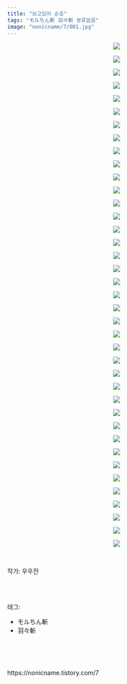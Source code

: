 ```yaml
---
title: "보고있어 순호"
tags: "モルちん斬 羽々斬 분류없음"
image: "nonicname/7/001.jpg"
---
```

<div class="article">
<div class="tt_article_useless_p_margin"><p style="text-align: center; clear: none; float: none;"><img src="{{ site.nasurl }}/nonicname/7/001.jpg"/></p><p style="text-align: center; clear: none; float: none;"><img src="{{ site.nasurl }}/nonicname/7/002.jpg"/></p><p style="text-align: center; clear: none; float: none;"><img src="{{ site.nasurl }}/nonicname/7/003.jpg"/></p><p style="text-align: center; clear: none; float: none;"><img src="{{ site.nasurl }}/nonicname/7/004.jpg"/></p><p style="text-align: center; clear: none; float: none;"><img src="{{ site.nasurl }}/nonicname/7/005.jpg"/></p><p style="text-align: center; clear: none; float: none;"><img src="{{ site.nasurl }}/nonicname/7/006.jpg"/></p><p style="text-align: center; clear: none; float: none;"><img src="{{ site.nasurl }}/nonicname/7/007.jpg"/></p><p style="text-align: center; clear: none; float: none;"><img src="{{ site.nasurl }}/nonicname/7/008.jpg"/></p><p style="text-align: center; clear: none; float: none;"><img src="{{ site.nasurl }}/nonicname/7/009.jpg"/></p><p style="text-align: center; clear: none; float: none;"><img src="{{ site.nasurl }}/nonicname/7/010.jpg"/></p><p style="text-align: center; clear: none; float: none;"><img src="{{ site.nasurl }}/nonicname/7/011.jpg"/></p><p style="text-align: center; clear: none; float: none;"><img src="{{ site.nasurl }}/nonicname/7/012.jpg"/></p><p style="text-align: center; clear: none; float: none;"><img src="{{ site.nasurl }}/nonicname/7/013.jpg"/></p><p style="text-align: center; clear: none; float: none;"><img src="{{ site.nasurl }}/nonicname/7/014.jpg"/></p><p style="text-align: center; clear: none; float: none;"><img src="{{ site.nasurl }}/nonicname/7/015.jpg"/></p><p style="text-align: center; clear: none; float: none;"><img src="{{ site.nasurl }}/nonicname/7/016.jpg"/></p><p style="text-align: center; clear: none; float: none;"><img src="{{ site.nasurl }}/nonicname/7/017.jpg"/></p><p style="text-align: center; clear: none; float: none;"><img src="{{ site.nasurl }}/nonicname/7/018.jpg"/></p><p style="text-align: center; clear: none; float: none;"><img src="{{ site.nasurl }}/nonicname/7/019.jpg"/></p><p style="text-align: center; clear: none; float: none;"><img src="{{ site.nasurl }}/nonicname/7/020.jpg"/></p><p style="text-align: center; clear: none; float: none;"><img src="{{ site.nasurl }}/nonicname/7/021.jpg"/></p><p style="text-align: center; clear: none; float: none;"><img src="{{ site.nasurl }}/nonicname/7/022.jpg"/></p><p style="text-align: center; clear: none; float: none;"><img src="{{ site.nasurl }}/nonicname/7/023.jpg"/></p><p style="text-align: center; clear: none; float: none;"><img src="{{ site.nasurl }}/nonicname/7/024.jpg"/></p><p style="text-align: center; clear: none; float: none;"><img src="{{ site.nasurl }}/nonicname/7/025.jpg"/></p><p style="text-align: center; clear: none; float: none;"><img src="{{ site.nasurl }}/nonicname/7/026.jpg"/></p><p style="text-align: center; clear: none; float: none;"><img src="{{ site.nasurl }}/nonicname/7/027.jpg"/></p><p style="text-align: center; clear: none; float: none;"><img src="{{ site.nasurl }}/nonicname/7/028.jpg"/></p><p style="text-align: center; clear: none; float: none;"><img src="{{ site.nasurl }}/nonicname/7/029.jpg"/></p><p style="text-align: center; clear: none; float: none;"><img src="{{ site.nasurl }}/nonicname/7/030.jpg"/></p><p style="text-align: center; clear: none; float: none;"><img src="{{ site.nasurl }}/nonicname/7/031.jpg"/></p><p style="text-align: center; clear: none; float: none;"><img src="{{ site.nasurl }}/nonicname/7/032.jpg"/></p><p style="text-align: center; clear: none; float: none;"><img src="{{ site.nasurl }}/nonicname/7/033.jpg"/></p><p style="text-align: center; clear: none; float: none;"><img src="{{ site.nasurl }}/nonicname/7/034.jpg"/></p><p style="text-align: center; clear: none; float: none;"><img src="{{ site.nasurl }}/nonicname/7/035.jpg"/></p><p style="text-align: center; clear: none; float: none;"><img src="{{ site.nasurl }}/nonicname/7/036.jpg"/></p><p style="text-align: center; clear: none; float: none;"><img src="{{ site.nasurl }}/nonicname/7/037.jpg"/></p><p style="text-align: center; clear: none; float: none;"><img src="{{ site.nasurl }}/nonicname/7/038.jpg"/></p><p style="text-align: center; clear: none; float: none;"><img src="{{ site.nasurl }}/nonicname/7/039.jpg"/></p><p><br/></p></div>
<p>작가: 우우잔</p><br/>
</div><br/>
<div class="tagTrail">
<p>태그: </p>
<ul>
<li>モルちん斬</li>
<li>羽々斬</li>
</ul>
</div><br/>
<div class="cb_lstcomment">
</div><br/>

<br/>
<p id="refer">https://nonicname.tistory.com/7</p>
<br/>
